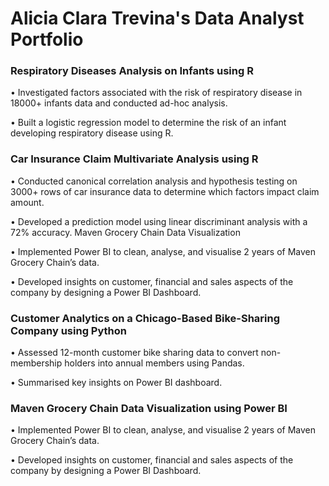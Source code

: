 # Alicia Clara Trevina's Data Analyst Portfolio 

### Respiratory Diseases Analysis on Infants using R 
• Investigated factors associated with the risk of respiratory disease in 18000+ infants data and conducted ad-hoc analysis.

• Built a logistic regression model to determine the risk of an infant developing respiratory disease using R.

### Car Insurance Claim Multivariate Analysis using R 
• Conducted canonical correlation analysis and hypothesis testing on 3000+ rows of car insurance data to determine which factors impact claim amount.

• Developed a prediction model using linear discriminant analysis with a 72% accuracy.
Maven Grocery Chain Data Visualization

• Implemented Power BI to clean, analyse, and visualise 2 years of Maven Grocery Chain’s data.

• Developed insights on customer, financial and sales aspects of the company by designing a Power BI Dashboard.

### Customer Analytics on a Chicago-Based Bike-Sharing Company using Python  
• Assessed 12-month customer bike sharing data to convert non-membership holders into annual members using Pandas.

• Summarised key insights on Power BI dashboard.

### Maven Grocery Chain Data Visualization using Power BI 

• Implemented Power BI to clean, analyse, and visualise 2 years of Maven Grocery Chain’s data.

• Developed insights on customer, financial and sales aspects of the company by designing a Power BI Dashboard.
